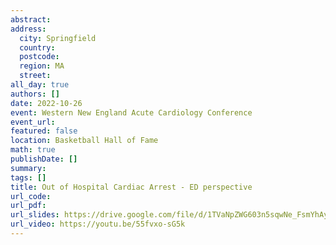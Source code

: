 ```yaml
---
abstract: 
address:
  city: Springfield
  country:
  postcode: 
  region: MA
  street: 
all_day: true
authors: []
date: 2022-10-26
event: Western New England Acute Cardiology Conference
event_url: 
featured: false
location: Basketball Hall of Fame
math: true
publishDate: []
summary: 
tags: []
title: Out of Hospital Cardiac Arrest - ED perspective
url_code: 
url_pdf: 
url_slides: https://drive.google.com/file/d/1TVaNpZWG603n5sqwNe_FsmYhAyba9Auy/view?usp=sharing
url_video: https://youtu.be/55fvxo-sG5k
---
```

